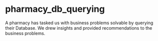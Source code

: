 # pharmacy_db_querying
A pharmacy has tasked us with business problems solvable by querying their Database. We drew insights and provided recommendations to the business problems.
